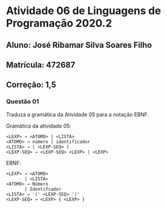 # Atividade 06 de Linguagens de Programação 2020.2

## Aluno: José Ribamar Silva Soares Filho
## Matrícula: 472687
## Correção: 1,5

### Questão 01

Traduza a gramática da Atividade 05 para a notação EBNF.

Gramática da atividade 05:
```
<LEXP> → <ÁTOMO> | <LISTA>
<ÁTOMO> → número | identificador
<LISTA> → ( <LEXP-SEQ> )
<LEXP-SEQ> → <LEXP-SEQ> <LEXP> | <LEXP>
```

EBNF:
```
<LEXP> → <ATOMO> 
       | <LISTA>  
<ATOMO> → Número 
       | Identifcador
<LISTA> → '(' <LEXP-SEQ> ')'
<LEXP-SEQ> → <LEXP> { <LEXP> }
